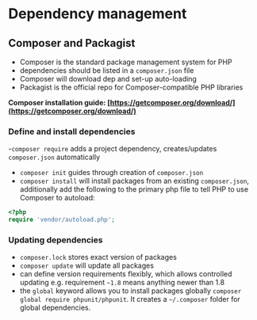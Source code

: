 # Dependency management

## Composer and Packagist

- Composer is the standard package management system for PHP
- dependencies should be listed in a `composer.json` file
- Composer will download dep and set-up auto-loading
- Packagist is the official repo for Composer-compatible PHP libraries

**Composer installation guide: [https://getcomposer.org/download/](https://getcomposer.org/download/)**

### Define and install dependencies

-`composer require` adds a project dependency, creates/updates `composer.json` automatically

- `composer init` guides through creation of `composer.json`
- `composer install` will install packages from an existing `composer.json`, additionally add the following to the primary php file to tell PHP to use Composer to autoload:

```php
<?php
require 'vendor/autoload.php';
```

### Updating dependencies

- `composer.lock` stores exact version of packages
- `composer update` will update all packages
- can define version requirements flexibly, which allows controlled updating e.g. requirement `~1.8` means anything newer than 1.8
- the `global` keyword allows you to install packages globally `composer global require phpunit/phpunit`. It creates a `~/.composer` folder for global dependencies.

